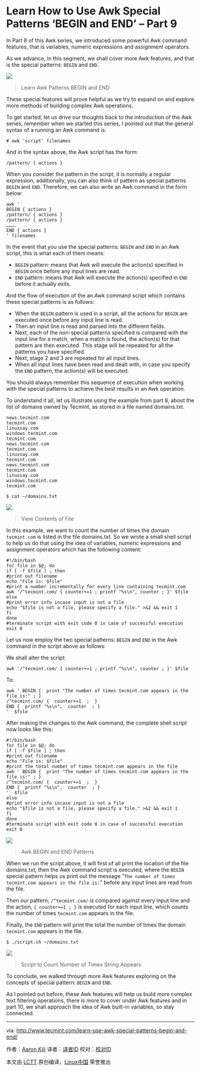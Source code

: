 Learn How to Use Awk Special Patterns ‘BEGIN and END’ – Part 9
===============================================================

In Part 8 of this Awk series, we introduced some powerful Awk command features, that is variables, numeric expressions and assignment operators.

As we advance, in this segment, we shall cover more Awk features, and that is the special patterns: `BEGIN` and `END`.

![](http://www.tecmint.com/wp-content/uploads/2016/07/Learn-Awk-Patterns-BEGIN-and-END.png)
>Learn Awk Patterns BEGIN and END

These special features will prove helpful as we try to expand on and explore more methods of building complex Awk operations.

To get started, let us drive our thoughts back to the introduction of the Awk series, remember when we started this series, I pointed out that the general syntax of a running an Awk command is:

```
# awk 'script' filenames  
```

And in the syntax above, the Awk script has the form:

```
/pattern/ { actions } 
```

When you consider the pattern in the script, it is normally a regular expression, additionally, you can also think of pattern as special patterns `BEGIN` and `END`. Therefore, we can also write an Awk command in the form below:

```
awk '
BEGIN { actions } 
/pattern/ { actions }
/pattern/ { actions }
……….
END { actions } 
' filenames  
```

In the event that you use the special patterns: `BEGIN` and `END` in an Awk script, this is what each of them means:

- `BEGIN` pattern: means that Awk will execute the action(s) specified in `BEGIN` once before any input lines are read.
- `END` pattern: means that Awk will execute the action(s) specified in `END` before it actually exits.

And the flow of execution of the an Awk command script which contains these special patterns is as follows:

- When the `BEGIN` pattern is used in a script, all the actions for `BEGIN` are executed once before any input line is read.
- Then an input line is read and parsed into the different fields.
- Next, each of the non-special patterns specified is compared with the input line for a match, when a match is found, the action(s) for that pattern are then executed. This stage will be repeated for all the patterns you have specified.
- Next, stage 2 and 3 are repeated for all input lines.
- When all input lines have been read and dealt with, in case you specify the `END` pattern, the action(s) will be executed.

You should always remember this sequence of execution when working with the special patterns to achieve the best results in an Awk operation.

To understand it all, let us illustrate using the example from part 8, about the list of domains owned by Tecmint, as stored in a file named domains.txt.

```
news.tecmint.com
tecmint.com
linuxsay.com
windows.tecmint.com
tecmint.com
news.tecmint.com
tecmint.com
linuxsay.com
tecmint.com
news.tecmint.com
tecmint.com
linuxsay.com
windows.tecmint.com
tecmint.com
```

```
$ cat ~/domains.txt
```

![](http://www.tecmint.com/wp-content/uploads/2016/07/View-Contents-of-File.png)
>View Contents of File

In this example, we want to count the number of times the domain `tecmint.com` is listed in the file domains.txt. So we wrote a small shell script to help us do that using the idea of variables, numeric expressions and assignment operators which has the following content:

```
#!/bin/bash
for file in $@; do
if [ -f $file ] ; then
#print out filename
echo "File is: $file"
#print a number incrementally for every line containing tecmint.com 
awk '/^tecmint.com/ { counter+=1 ; printf "%s\n", counter ; }' $file
else
#print error info incase input is not a file
echo "$file is not a file, please specify a file." >&2 && exit 1
fi
done
#terminate script with exit code 0 in case of successful execution 
exit 0
```

Let us now employ the two special patterns: `BEGIN` and `END` in the Awk command in the script above as follows:

We shall alter the script:

```
awk '/^tecmint.com/ { counter+=1 ; printf "%s\n", counter ; }' $file
```

To:

```
awk ' BEGIN {  print "The number of times tecmint.com appears in the file is:" ; }
/^tecmint.com/ {  counter+=1  ;  }
END {  printf "%s\n",  counter  ; } 
'  $file
```

After making the changes to the Awk command, the complete shell script now looks like this:

```
#!/bin/bash
for file in $@; do
if [ -f $file ] ; then
#print out filename
echo "File is: $file"
#print the total number of times tecmint.com appears in the file
awk ' BEGIN {  print "The number of times tecmint.com appears in the file is:" ; }
/^tecmint.com/ {  counter+=1  ;  }
END {  printf "%s\n",  counter  ; } 
'  $file
else
#print error info incase input is not a file
echo "$file is not a file, please specify a file." >&2 && exit 1
fi
done
#terminate script with exit code 0 in case of successful execution 
exit 0
```

![](http://www.tecmint.com/wp-content/uploads/2016/07/Awk-BEGIN-and-END-Patterns.png)
>Awk BEGIN and END Patterns

When we run the script above, it will first of all print the location of the file domains.txt, then the Awk command script is executed, where the `BEGIN` special pattern helps us print out the message “`The number of times tecmint.com appears in the file is:`” before any input lines are read from the file.

Then our pattern, `/^tecmint.com/` is compared against every input line and the action, `{ counter+=1 ; }` is executed for each input line, which counts the number of times `tecmint.com` appears in the file.

Finally, the `END` pattern will print the total the number of times the domain `tecmint.com` appears in the file.

```
$ ./script.sh ~/domains.txt 
```
![](http://www.tecmint.com/wp-content/uploads/2016/07/Script-to-Count-Number-of-Times-String-Appears.png)
>Script to Count Number of Times String Appears

To conclude, we walked through more Awk features exploring on the concepts of special pattern: `BEGIN` and `END`.

As I pointed out before, these Awk features will help us build more complex text filtering operations, there is more to cover under Awk features and in part 10, we shall approach the idea of Awk built-in variables, so stay connected.


--------------------------------------------------------------------------------

via: http://www.tecmint.com/learn-use-awk-special-patterns-begin-and-end/

作者：[Aaron Kili][a]
译者：[译者ID](https://github.com/译者ID)
校对：[校对ID](https://github.com/校对ID)

本文由 [LCTT](https://github.com/LCTT/TranslateProject) 原创编译，[Linux中国](https://linux.cn/) 荣誉推出

[a]: http://www.tecmint.com/author/aaronkili/
